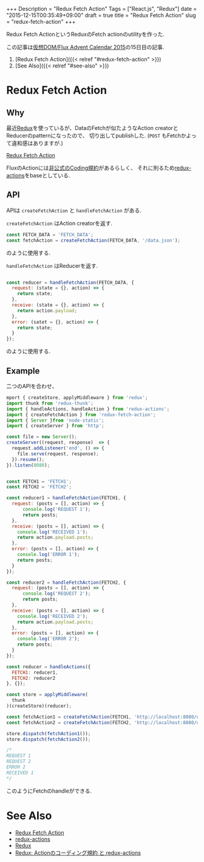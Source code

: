+++
Description = "Redux Fetch Action"
Tags = ["React.js", "Redux"]
date = "2015-12-15T00:35:49+09:00"
draft = true
title = "Redux Fetch Action"
slug = "redux-fetch-action"
+++

Redux Fetch ActionというReduxのFetch actionのutilityを作った.

<!--more-->

この記事は[仮想DOM/Flux Advent Calendar 2015](http://qiita.com/advent-calendar/2015/vdom-flux)の15日目の記事.

1. [Redux Fetch Action]({{< relref "#redux-fetch-action" >}})
2. [See Also]({{< relref "#see-also" >}})


# Redux Fetch Action

## Why

最近[Redux](https://github.com/rackt/redux)を使っているが、DataのFetchが似たようなAction creatorとReducerのpatternになったので、
切り出してpublishした. (`POST` もFetchかよって違和感はありますが.)

[Redux Fetch Action](https://github.com/Rudolph-Miller/redux-fetch-action)

FluxのActionには[非公式のCoding規約](https://github.com/acdlite/flux-standard-action)があるらしく、
それに則るため[redux-actions](https://github.com/acdlite/redux-actions)をbaseとしている.


## API

APIは `createFetchAction` と `handleFetchAction` がある.

`createFetchAction` はAction creatorを返す.

```js
const FETCH_DATA = 'FETCH_DATA';
const fetchAction = createFetchAction(FETCH_DATA, '/data.json');
```

のように使用する.

`handleFetchAction` はReducerを返す.

```js

const reducer = handleFetchAction(FETCH_DATA, {
  request: (state = {}, action) => {
    return state;
  },
  receive: (state = {}, action) => {
    return action.payload;
  },
  error: (satet = {}, action) => {
    return state;
  }
});
```

のように使用する.


## Example

二つのAPIを合わせ、

```js
mport { createStore, applyMiddleware } from 'redux';
import thunk from 'redux-thunk';
import { handleActions, handleAction } from 'redux-actions';
import { createFetchAction } from 'redux-fetch-action';
import { Server }from 'node-static';
import { createServer } from 'http';

const file = new Server();
createServer((request, response)  => {
  request.addListener('end', () => {
    file.serve(request, response);
  }).resume();
}).listen(8080);


const FETCH1 = 'FETCH1';
const FETCH2 = 'FETCH2';

const reducer1 = handleFetchAction(FETCH1, {
  request: (posts = [], action) => {
      console.log('REQUEST 1');
      return posts;
  },
  receive: (posts = [], action) => {
    console.log('RECEIVED 1');
    return action.payload.posts;
  },
  error: (posts = [], action) => {
    console.log('ERROR 1');
    return posts; 
  }
});

const reducer2 = handleFetchAction(FETCH2, {
  request: (posts = [], action) => {
      console.log('REQUEST 2');
      return posts;
  },
  receive: (posts = [], action) => {
    console.log('RECEIVED 2');
    return action.payload.posts;
  },
  error: (posts = [], action) => {
    console.log('ERROR 2');
    return posts; 
  }
});

const reducer = handleActions({
  FETCH1: reducer1,
  FETCH2: reducer2
}, {});

const store = applyMiddleware(
  thunk
)(createStore)(reducer);

const fetchAction1 = createFetchAction(FETCH1, 'http://localhost:8080/data.json');
const fetchAction2 = createFetchAction(FETCH2, 'http://localhost:8080/unknown.json');

store.dispatch(fetchAction1());
store.dispatch(fetchAction2());

/*
REQUEST 1
REQUEST 2
ERROR 2
RECEIVED 1
*/
```

このようにFetchのhandleができる.


# See Also

- [Redux Fetch Action](https://github.com/Rudolph-Miller/redux-fetch-action)
- [redux-actions](https://github.com/acdlite/redux-actions)
- [Redux](https://github.com/rackt/redux)
- [Redux: Actionのコーディング規約 と redux-actions](http://qiita.com/yasuhiro-okada-aktsk/items/a14f7f37262fb6cf0bf8)
